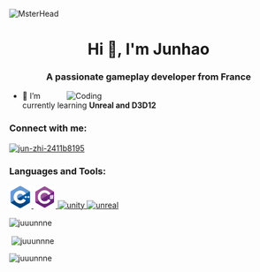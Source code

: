 ![MsterHead](https://64.media.tumblr.com/ee5169a677d71323105a5210404f474d/tumblr_ptp22tbWHk1tgo74ho1_1280.gif)
<h1 align="center">Hi 👋, I'm Junhao</h1>
<h3 align="center">A passionate gameplay developer from France</h3>
<img align="right" alt="Coding" width="400" src="https://media4.giphy.com/media/JqmupuTVZYaQX5s094/200.webp?cid=ecf05e47n2pnbk5syjczbawiygtshupjrvkm2j0j137zzi8c&ep=v1_gifs_search&rid=200.webp&ct=g">

- 🌱 I’m currently learning **Unreal and D3D12**


<h3 align="left">Connect with me:</h3>
<p align="left">
<a href="https://linkedin.com/in/jun-zhi-2411b8195" target="blank"><img align="center" src="https://raw.githubusercontent.com/rahuldkjain/github-profile-readme-generator/master/src/images/icons/Social/linked-in-alt.svg" alt="jun-zhi-2411b8195" height="30" width="40" /></a>
</p>

<h3 align="left">Languages and Tools:</h3>

<p align="left"> <a href="https://www.w3schools.com/cpp/" target="_blank" rel="noreferrer"> <img src="https://raw.githubusercontent.com/devicons/devicon/master/icons/cplusplus/cplusplus-original.svg" alt="cplusplus" width="40" height="40"/> </a> <a href="https://www.w3schools.com/cs/" target="_blank" rel="noreferrer"> <img src="https://raw.githubusercontent.com/devicons/devicon/master/icons/csharp/csharp-original.svg" alt="csharp" width="40" height="40"/> </a> <a href="https://unity.com/" target="_blank" rel="noreferrer"> <img src="https://www.vectorlogo.zone/logos/unity3d/unity3d-icon.svg" alt="unity" width="40" height="40"/> </a> <a href="https://unrealengine.com/" target="_blank" rel="noreferrer"> <img src="https://raw.githubusercontent.com/kenangundogan/fontisto/036b7eca71aab1bef8e6a0518f7329f13ed62f6b/icons/svg/brand/unreal-engine.svg" alt="unreal" width="40" height="40"/> </a> </p>

<p><img align="center" src="https://github-readme-streak-stats.herokuapp.com/?user=juuunnne&" alt="juuunnne" /></p>

<p>&nbsp;<img align="center" src="https://github-readme-stats.vercel.app/api?username=juuunnne&show_icons=true&locale=en" alt="juuunnne" /></p>

<p><img align="left" src="https://github-readme-stats.vercel.app/api/top-langs?username=juuunnne&show_icons=true&locale=en&layout=compact" alt="juuunnne" /></p>

